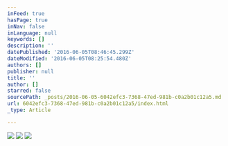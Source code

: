 ```yaml
---
inFeed: true
hasPage: true
inNav: false
inLanguage: null
keywords: []
description: ''
datePublished: '2016-06-05T08:46:45.299Z'
dateModified: '2016-06-05T08:25:54.480Z'
authors: []
publisher: null
title: ''
author: []
starred: false
sourcePath: _posts/2016-06-05-6042efc3-7368-47ed-981b-c0a2b01c12a5.md
url: 6042efc3-7368-47ed-981b-c0a2b01c12a5/index.html
_type: Article

---
```

![](https://the-grid-user-content.s3-us-west-2.amazonaws.com/688a7bcc-8c8c-4e3a-88db-4ea73833aff4.jpg)
![](https://the-grid-user-content.s3-us-west-2.amazonaws.com/23222164-14cb-4513-90e3-383c70b43626.jpg)
![](https://the-grid-user-content.s3-us-west-2.amazonaws.com/aec7828c-a159-4e6e-8d52-24ee4bae6d76.jpg)